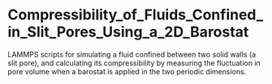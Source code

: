 # Compressibility_of_Fluids_Confined_in_Slit_Pores_Using_a_2D_Barostat
LAMMPS scripts for simulating a fluid confined between two solid walls (a slit pore), and calculating its compressibility by measuring the fluctuation in pore volume when a barostat is applied in the two periodic dimensions.
